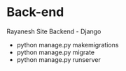 # Back-end

Rayanesh Site Backend - Django

* python manage.py makemigrations
* python manage.py migrate
* python manage.py runserver